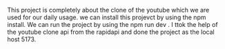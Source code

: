 This project is completely about the clone of the youtube which we are used for our daily usage.
we can install this projevct by using the npm install.
We can run the project by using the npm run dev .
I ttok the help of the youtube clone api from the rapidapi and done the project as the local host 5173.
